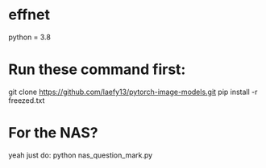 # effnet
python = 3.8
# Run these command first:
git clone https://github.com/laefy13/pytorch-image-models.git
pip install -r freezed.txt

# For the NAS? 
yeah just do:
python nas_question_mark.py
